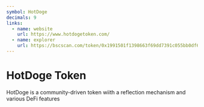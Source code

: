 ```yaml
---
symbol: HotDoge
decimals: 9
links:
  - name: website
    url: https://www.hotdogetoken.com/
  - name: explorer
    url: https://bscscan.com/token/0x1991501f1398663f69dd7391c055bb0df6514f76
---
```


# HotDoge Token

HotDoge is a community-driven token wiith a reflection mechanism and various DeFi features

